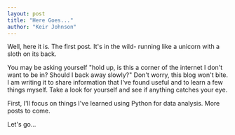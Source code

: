 ```yaml
---
layout: post
title: "Here Goes..."
author: "Keir Johnson"
---
```


Well, here it is. The first post. It's in the wild- running like a unicorn with a sloth on its back. 

You may be asking yourself "hold up, is this a corner of the internet I don't want to be in? Should I back away slowly?" Don't worry, this blog won't bite. I am writing it to share information that I've found useful and to learn a few things myself. Take a look for yourself and see if anything catches your eye.

First, I'll focus on things I've learned using Python for data analysis. More posts to come.

Let's go...
